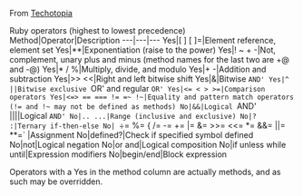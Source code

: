 From [Techotopia](https://www.techotopia.com/index.php/Ruby_Operator_Precedence)

Ruby operators (highest to lowest precedence)
Method|Operator|Description
---|---|---
Yes|[ ] [ ]=|Element reference, element set
Yes|**|Exponentiation (raise to the power)
Yes|! ~ + -|Not, complement, unary plus and minus (method names for the last two are +@ and -@)
Yes|* / %|Multiply, divide, and modulo
Yes|+ -|Addition and subtraction
Yes|>> <<|Right and left bitwise shift
Yes|&|Bitwise `AND'
Yes|^ ||Bitwise exclusive `OR' and regular `OR'
Yes|<= < > >=|Comparison operators
Yes|<=> == === != =~ !~|Equality and pattern match operators (!= and !~ may not be defined as methods)
No|&&|Logical `AND'
|&#124;&#124;|Logical `AND'
No|.. ...|Range (inclusive and exclusive)
No|? :|Ternary if-then-else
No| `÷= %= { /= -= += |= &= >>= <<= *= &&= ||= **=` |Assignment
No|defined?|Check if specified symbol defined
No|not|Logical negation
No|or and|Logical composition
No|if unless while until|Expression modifiers
No|begin/end|Block expression

Operators with a Yes in the method column are actually methods, and as such may be overridden.